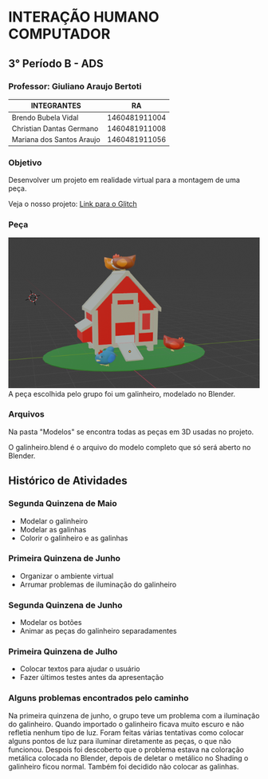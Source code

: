 # INTERAÇÃO HUMANO COMPUTADOR 
## 3° Período B - ADS

### Professor: Giuliano Araujo Bertoti


| INTEGRANTES               | RA            | 
| ------------------------- |:-------------:|
| Brendo Bubela Vidal       | 1460481911004 | 
| Christian Dantas Germano  | 1460481911008 |   
| Mariana dos Santos Araujo | 1460481911056 |   

### Objetivo
Desenvolver um projeto em realidade virtual para a montagem de uma peça.

Veja o nosso projeto: [Link para o Glitch](https://glitch.com/~vr-house-making )

### Peça
![alt text](https://github.com/Marianaaraujo17/IHC/blob/master/Galinheiro.PNG)  
A peça escolhida pelo grupo foi um galinheiro, modelado no Blender. 

### Arquivos
Na pasta "Modelos" se encontra todas as peças em 3D usadas no projeto.

O galinheiro.blend é o arquivo do modelo completo que só será aberto no Blender.

## Histórico de Atividades

### Segunda Quinzena de Maio
- Modelar o galinheiro
- Modelar as galinhas
- Colorir o galinheiro e as galinhas

### Primeira Quinzena de Junho
- Organizar o ambiente virtual
- Arrumar problemas de iluminação do galinheiro

### Segunda Quinzena de Junho
- Modelar os botões
- Animar as peças do galinheiro separadamentes 

### Primeira Quinzena de Julho
- Colocar textos para ajudar o usuário
- Fazer últimos testes antes da apresentação

### Alguns problemas encontrados pelo caminho
Na primeira quinzena de junho, o grupo teve um problema com a iluminação do galinheiro. Quando importado o galinheiro ficava muito escuro e não refletia nenhum tipo de luz. Foram feitas várias tentativas como colocar alguns pontos de luz para iluminar diretamente as peças, o que não funcionou. Despois foi descoberto que o problema estava na coloração metálica colocada no Blender, depois de deletar o metálico no Shading o galinheiro ficou normal. 
Também foi decidido não colocar as galinhas.






